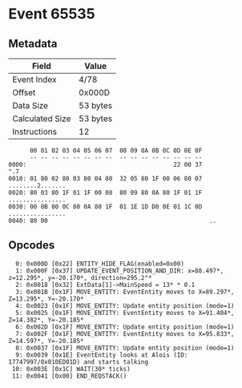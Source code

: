 # Event 65535

## Metadata

| Field           | Value    |
|-----------------|----------|
| Event Index     | 4/78     |
| Offset          | 0x000D   |
| Data Size       | 53 bytes |
| Calculated Size | 53 bytes |
| Instructions    | 12       |

```
      00 01 02 03 04 05 06 07  08 09 0A 0B 0C 0D 0E 0F
      -- -- -- -- -- -- -- --  -- -- -- -- -- -- -- --
0000:                                         22 00 37               ".7
0010: 01 80 02 80 03 80 04 80  32 05 80 1F 00 06 80 07  ........2.......
0020: 80 03 80 1F 01 1F 00 08  80 09 80 0A 80 1F 01 1F  ................
0030: 00 0B 80 0C 80 0A 80 1F  01 1E 1D D0 0E 01 1C 0D  ................
0040: 80 00                                             ..              
```

## Opcodes

```
  0: 0x000D [0x22] ENTITY_HIDE_FLAG(enabled=0x00)
  1: 0x000F [0x37] UPDATE_EVENT_POSITION_AND_DIR: x=88.497*, z=12.295*, y=-20.170*, direction=295.2°*
  2: 0x0018 [0x32] ExtData[1]->MainSpeed = 13* * 0.1
  3: 0x001B [0x1F] MOVE_ENTITY: EventEntity moves to X=89.297*, Z=13.295*, Y=-20.170*
  4: 0x0023 [0x1F] MOVE_ENTITY: Update entity position (mode=1)
  5: 0x0025 [0x1F] MOVE_ENTITY: EventEntity moves to X=91.404*, Z=14.382*, Y=-20.185*
  6: 0x002D [0x1F] MOVE_ENTITY: Update entity position (mode=1)
  7: 0x002F [0x1F] MOVE_ENTITY: EventEntity moves to X=95.833*, Z=14.597*, Y=-20.185*
  8: 0x0037 [0x1F] MOVE_ENTITY: Update entity position (mode=1)
  9: 0x0039 [0x1E] EventEntity looks at Alois (ID: 17747997/0x010ED01D) and starts talking
 10: 0x003E [0x1C] WAIT(30* ticks)
 11: 0x0041 [0x00] END_REQSTACK()
```
